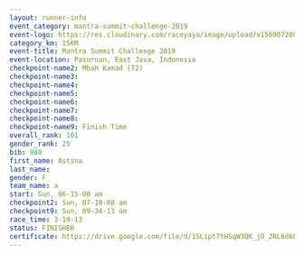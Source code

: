 ```yaml
---
layout: runner-info 
event_category: mantra-summit-challenge-2019 
event-logo: https://res.cloudinary.com/raceyaya/image/upload/v1569072809/logo/mantra-image_segrbx.jpg
category_km: 15KM 
event-title: Mantra Summit Challenge 2019 
event-location: Pasuruan, East Java, Indonesia 
checkpoint-name2: Mbah Kamad (T2) 
checkpoint-name3: 
checkpoint-name4: 
checkpoint-name5: 
checkpoint-name6: 
checkpoint-name7: 
checkpoint-name8: 
checkpoint-name9: Finish Time
overall_rank: 101
gender_rank: 25
bib: 980
first_name: Astina
last_name: 
gender: F
team_name: a
start: Sun, 06-15-00 am
checkpoint2: Sun, 07-10-08 am
checkpoint9: Sun, 09-34-13 am
race_time: 3-19-13
status: FINISHER
certificate: https://drive.google.com/file/d/1SLipt7tHSqW3QK_jO_2NL6d6L-z7yEJN/view?usp=sharing
---
```

